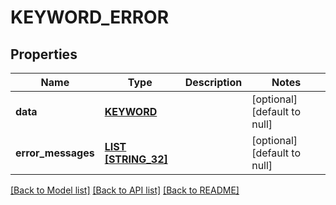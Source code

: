 # KEYWORD_ERROR

## Properties
Name | Type | Description | Notes
------------ | ------------- | ------------- | -------------
**data** | [**KEYWORD**](Keyword.md) |  | [optional] [default to null]
**error_messages** | [**LIST [STRING_32]**](STRING_32.md) |  | [optional] [default to null]

[[Back to Model list]](../README.md#documentation-for-models) [[Back to API list]](../README.md#documentation-for-api-endpoints) [[Back to README]](../README.md)


